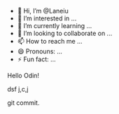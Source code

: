 - 👋 Hi, I’m @Laneiu
- 👀 I’m interested in ...
- 🌱 I’m currently learning ...
- 💞️ I’m looking to collaborate on ...
- 📫 How to reach me ...
- 😄 Pronouns: ...
- ⚡ Fun fact: ...

<!---
Laneiu/Laneiu is a ✨ special ✨ repository because its `README.md` (this file) appears on your GitHub profile.
You can click the Preview link to take a look at your changes.
--->

Hello Odin!



dsf
j,c,j

git commit.
